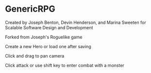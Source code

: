 # GenericRPG
Created by Joseph Benton, Devin Henderson, and Marina Sweeten for Scalable Software Design and Development

Forked from Joseph's Roguelike game

Create a new Hero or load one after saving

Click and drag to pan camera

Click attack or use shift key to enter combat with a monster
